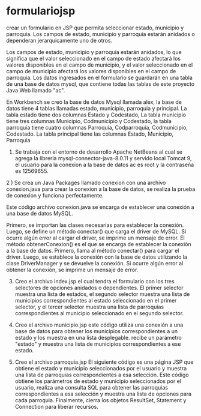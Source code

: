 # formulariojsp
crear un formulario en JSP que permita seleccionar estado, municipio y parroquia. Los campos de estado, municipio y parroquia estarán anidados o dependeran jerarquicamente uno de otros.


Los campos de estado, municipio y parroquia estarán anidados, lo que significa que el valor seleccionado en el campo de estado afectará los valores disponibles en el campo de municipio, y el valor seleccionado en el campo de municipio afectará los valores disponibles en el campo de parroquia. Los datos ingresados en el formulario se guardarán en una tabla de una base de datos mysql, que contiene todas las tablas de este proyecto Java Web llamado "ac".

En Workbench se creó la base de datos Mysql llamada alex, la base de datos tiene 4 tablas llamadas estado, municipio, parroquia y principal. La tabla estado tiene dos columnas Estado y Codestado, La tabla municipio tiene tres columnas Municipio, Codmunicipio y Codestado, la tabla parroquia tiene cuatro columnas Parroquia, Codparroquia, Codmunicipio, Codestado. La tabla principal tiene las columnas Estado, Municipio, Parroquia

1) Se trabaja con el entorno de desarrollo Apache NetBeans al cual se agrega la libreria mysql-connector-java-8.0.11 y servido local Tomcat 9, el usuario para la conexion a la base de datos ac es root y la contraseña es 12569655.

2 ) Se crea un Java Packages llamado conexion con una archivo conexion.java para crear la conexion a la base de datos, se realiza la prueba de conexion y funciona perfectamente. 

Este código archivo conexion.java  se encarga de establecer una conexión a una base de datos MySQL.

Primero, se importan las clases necesarias para establecer la conexión. Luego, se define un método conectar() que carga el driver de MySQL. Si ocurre algún error al cargar el driver, se imprime un mensaje de error. El método obtenerConexion() es el que se encarga de establecer la conexión a la base de datos. Primero, llama al método conectar() para cargar el driver. Luego, se establece la conexión con la base de datos utilizando la clase DriverManager y se devuelve la conexión. Si ocurre algún error al obtener la conexión, se imprime un mensaje de error.

3) Creo el archivo index.jsp el cual tendra el formulario con los tres selectores de opciones anidados o dependientes. El primer selector muestra una lista de estados, el segundo selector muestra una lista de municipios correspondientes al estado seleccionado en el primer selector, y el tercer selector muestra una lista de parroquias correspondientes al municipio seleccionado en el segundo selector.

4) Creo el archivo municipio.jsp este código utiliza una conexión a una base de datos para obtener los municipios correspondientes a un estado y los muestra en una lista desplegable. recibe un parámetro "estado" y muestra una lista de municipios correspondientes a ese estado.

5) Creo el archivo parroquia.jsp El siguiente código es una página JSP que obtiene el estado y municipio seleccionados por el usuario y muestra una lista de parroquias correspondientes a esa selección. Este código obtiene los parámetros de estado y municipio seleccionados por el usuario, realiza una consulta SQL para obtener las parroquias correspondientes a esa selección y muestra una lista de opciones para cada parroquia. Finalmente, cierra los objetos ResultSet, Statement y Connection para liberar recursos.
